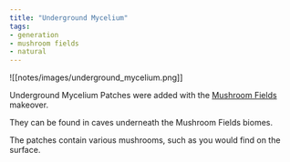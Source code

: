 ```yaml
---
title: "Underground Mycelium"
tags:
- generation
- mushroom fields
- natural
---
```


![[notes/images/underground_mycelium.png]]

Underground Mycelium Patches were added with the [Mushroom Fields](notes/makeover/mushroom_fields) makeover.  

They can be found in caves underneath the Mushroom Fields biomes.   

The patches contain various mushrooms, such as you would find on the surface.

